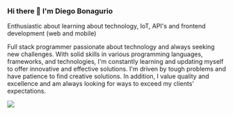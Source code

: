 ### Hi there 👋 I'm Diego Bonagurio

Enthusiastic about learning about technology, IoT, API's and frontend development (web and mobile) 

Full stack programmer passionate about technology and always seeking new challenges. With solid skills in various programming languages, frameworks, and technologies, I'm constantly learning and updating myself to offer innovative and effective solutions. I'm driven by tough problems and have patience to find creative solutions. In addition, I value quality and excellence and am always looking for ways to exceed my clients' expectations.

<!--
**diegobonagurio/diegobonagurio** is a ✨ _special_ ✨ repository because its `README.md` (this file) appears on your GitHub profile.

Here are some ideas to get you started:

- 🔭 I’m currently working on ...
- 🌱 I’m currently learning ...
- 👯 I’m looking to collaborate on ...
- 🤔 I’m looking for help with ...
- 💬 Ask me about ...
- 📫 How to reach me: ...
- 😄 Pronouns: ...
- ⚡ Fun fact: ...
-->

<a href="https://www.linkedin.com/in/diegobonagurio/" rel="nofollow">
    <img src="https://img.shields.io/badge/LinkedIn-0077B5?style=for-the-badge&logo=linkedin&logoColor=white" />
  </a>


